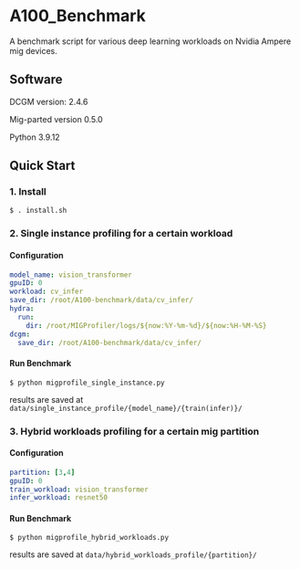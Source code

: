 # A100_Benchmark
A benchmark script for various deep learning workloads on Nvidia Ampere mig devices.

## Software

DCGM  version: 2.4.6

Mig-parted version 0.5.0

Python 3.9.12

## Quick Start 

### 1. Install

```shell
$ . install.sh
```

### 2. Single instance profiling for a certain workload

#### Configuration

```yaml
model_name: vision_transformer
gpuID: 0
workload: cv_infer
save_dir: /root/A100-benchmark/data/cv_infer/
hydra:
  run:
    dir: /root/MIGProfiler/logs/${now:%Y-%m-%d}/${now:%H-%M-%S}
dcgm:
  save_dir: /root/A100-benchmark/data/cv_infer/

```

#### Run Benchmark

```shell
$ python migprofile_single_instance.py
```

results are saved at `data/single_instance_profile/{model_name}/{train(infer)}/`

### 3. Hybrid workloads profiling for a certain mig partition

#### Configuration

```yaml
partition: [3,4]
gpuID: 0
train_workload: vision_transformer
infer_workload: resnet50
```

#### Run Benchmark

```shell
$ python migprofile_hybrid_workloads.py
```

results are saved at `data/hybrid_workloads_profile/{partition}/`

